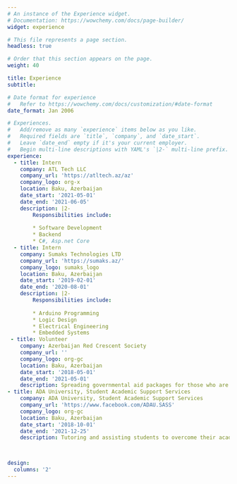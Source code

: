 ```yaml
---
# An instance of the Experience widget.
# Documentation: https://wowchemy.com/docs/page-builder/
widget: experience

# This file represents a page section.
headless: true

# Order that this section appears on the page.
weight: 40

title: Experience
subtitle:

# Date format for experience
#   Refer to https://wowchemy.com/docs/customization/#date-format
date_format: Jan 2006

# Experiences.
#   Add/remove as many `experience` items below as you like.
#   Required fields are `title`, `company`, and `date_start`.
#   Leave `date_end` empty if it's your current employer.
#   Begin multi-line descriptions with YAML's `|2-` multi-line prefix.
experience:
  - title: Intern
    company: ATL Tech LLC
    company_url: 'https://atltech.az/az'
    company_logo: org-x
    location: Baku, Azerbaijan
    date_start: '2021-05-01'
    date_end: '2021-06-05'
    description: |2-
        Responsibilities include:
        
        * Software Development
        * Backend
        * C#, Asp.net Core
  - title: Intern
    company: Sumaks Technologies LTD
    company_url: 'https://sumaks.az/'
    company_logo: sumaks_logo
    location: Baku, Azerbaijan
    date_start: '2019-02-01'
    date_end: '2020-08-01'
    description: |2-
        Responsibilities include:
        
        * Arduino Programming
        * Logic Design
        * Electrical Engineering
        * Embedded Systems
 - title: Volunteer
    company: Azerbaijan Red Crescent Society
    company_url: ''
    company_logo: org-gc
    location: Baku, Azerbaijan
    date_start: '2018-05-01'
    date_end: '2021-05-01'
    description: Spreading governmental aid packages for those who are elderly, or who are otherwise unable to meet their needs.
- title: ADA University, Student Academic Support Services
    company: ADA University, Student Academic Support Services
    company_url: 'https://www.facebook.com/ADAU.SASS'
    company_logo: org-gc
    location: Baku, Azerbaijan
    date_start: '2018-10-01'
    date_end: '2021-12-25'
    description: Tutoring and assisting students to overcome their academic challenges.

    

design:
  columns: '2'
---
```

